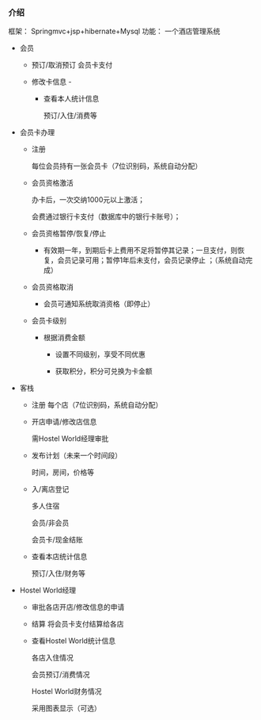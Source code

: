 ### 介绍

框架：
Springmvc+jsp+hibernate+Mysql
功能：
一个酒店管理系统
- 会员
   
  - 预订/取消预订
       会员卡支付
  
  - 修改卡信息 - 
  
    - 查看本人统计信息
    
        预订/入住/消费等
        
- 会员卡办理
    - 注册
    
        每位会员持有一张会员卡（7位识别码，系统自动分配）
        
    - 会员资格激活
      
        办卡后，一次交纳1000元以上激活；
      
        会费通过银行卡支付（数据库中的银行卡账号）；
        
    - 会员资格暂停/恢复/停止
    
        - 有效期一年，到期后卡上费用不足将暂停其记录；一旦支付，则恢复，会员记录可用；暂停1年后未支付，会员记录停止 ；（系统自动完成）
    
    - 会员资格取消
    
        - 会员可通知系统取消资格（即停止）
        
    - 会员卡级别
        - 根据消费金额
        
            - 设置不同级别，享受不同优惠
            
            - 获取积分，积分可兑换为卡金额
            
- 客栈
  - 注册
    每个店（7位识别码，系统自动分配）
    
  - 开店申请/修改店信息
  
    需Hostel World经理审批
    
  - 发布计划（未来一个时间段）
  
    时间，房间，价格等
    
  - 入/离店登记
  
      多人住宿
      
      会员/非会员
      
      会员卡/现金结账
      
  - 查看本店统计信息
  
    预订/入住/财务等
    
- Hostel World经理

  - 审批各店开店/修改信息的申请
  - 结算
    将会员卡支付结算给各店
  - 查看Hostel World统计信息
    
    各店入住情况
    
    会员预订/消费情况
    
    Hostel World财务情况
    
    采用图表显示（可选）
